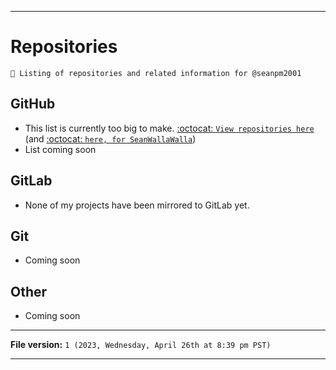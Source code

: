 
***

# Repositories

`🔳️ Listing of repositories and related information for @seanpm2001`

## GitHub

- This list is currently too big to make. [:octocat: `View repositories here`](https://github.com/seanpm2001?tab=repositories) (and [:octocat: `here, for SeanWallaWalla`](https://github.com/seanwallawalla?tab=repositories))
- List coming soon

## GitLab

- None of my projects have been mirrored to GitLab yet.

## Git

- Coming soon

## Other

- Coming soon

***

**File version:** `1 (2023, Wednesday, April 26th at 8:39 pm PST)`

***
